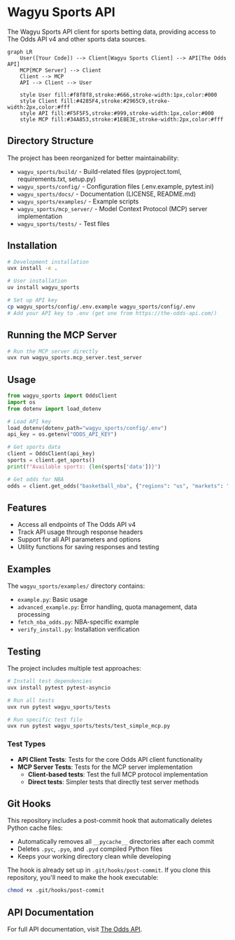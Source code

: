 # Wagyu Sports API

The Wagyu Sports API client for sports betting data, providing access to The Odds API v4 and other sports data sources.

```mermaid
graph LR
    User([Your Code]) --> Client[Wagyu Sports Client] --> API[The Odds API]
    MCP[MCP Server] --> Client
    Client --> MCP
    API --> Client --> User
    
    style User fill:#f8f8f8,stroke:#666,stroke-width:1px,color:#000
    style Client fill:#4285F4,stroke:#2965C9,stroke-width:2px,color:#fff
    style API fill:#F5F5F5,stroke:#999,stroke-width:1px,color:#000
    style MCP fill:#34A853,stroke:#1E8E3E,stroke-width:2px,color:#fff
```

## Directory Structure

The project has been reorganized for better maintainability:
- `wagyu_sports/build/` - Build-related files (pyproject.toml, requirements.txt, setup.py)
- `wagyu_sports/config/` - Configuration files (.env.example, pytest.ini)
- `wagyu_sports/docs/` - Documentation (LICENSE, README.md)
- `wagyu_sports/examples/` - Example scripts
- `wagyu_sports/mcp_server/` - Model Context Protocol (MCP) server implementation
- `wagyu_sports/tests/` - Test files

## Installation

```bash
# Development installation
uvx install -e .

# User installation
uv install wagyu_sports

# Set up API key
cp wagyu_sports/config/.env.example wagyu_sports/config/.env
# Add your API key to .env (get one from https://the-odds-api.com/)
```

## Running the MCP Server

```bash
# Run the MCP server directly
uvx run wagyu_sports.mcp_server.test_server
```

## Usage

```python
from wagyu_sports import OddsClient
import os
from dotenv import load_dotenv

# Load API key
load_dotenv(dotenv_path="wagyu_sports/config/.env")
api_key = os.getenv("ODDS_API_KEY")

# Get sports data
client = OddsClient(api_key)
sports = client.get_sports()
print(f"Available sports: {len(sports['data'])}")

# Get odds for NBA
odds = client.get_odds("basketball_nba", {"regions": "us", "markets": "h2h"})
```

## Features

- Access all endpoints of The Odds API v4
- Track API usage through response headers
- Support for all API parameters and options
- Utility functions for saving responses and testing

## Examples

The `wagyu_sports/examples/` directory contains:
- `example.py`: Basic usage
- `advanced_example.py`: Error handling, quota management, data processing
- `fetch_nba_odds.py`: NBA-specific example
- `verify_install.py`: Installation verification

## Testing

The project includes multiple test approaches:

```bash
# Install test dependencies
uvx install pytest pytest-asyncio

# Run all tests
uvx run pytest wagyu_sports/tests

# Run specific test file
uvx run pytest wagyu_sports/tests/test_simple_mcp.py
```

### Test Types

- **API Client Tests**: Tests for the core Odds API client functionality
- **MCP Server Tests**: Tests for the MCP server implementation
  - **Client-based tests**: Test the full MCP protocol implementation
  - **Direct tests**: Simpler tests that directly test server methods

## Git Hooks

This repository includes a post-commit hook that automatically deletes Python cache files:

- Automatically removes all `__pycache__` directories after each commit
- Deletes `.pyc`, `.pyo`, and `.pyd` compiled Python files
- Keeps your working directory clean while developing

The hook is already set up in `.git/hooks/post-commit`. If you clone this repository, you'll need to make the hook executable:
```bash
chmod +x .git/hooks/post-commit
```

## API Documentation

For full API documentation, visit [The Odds API](https://the-odds-api.com/liveapi/guides/v4/).
